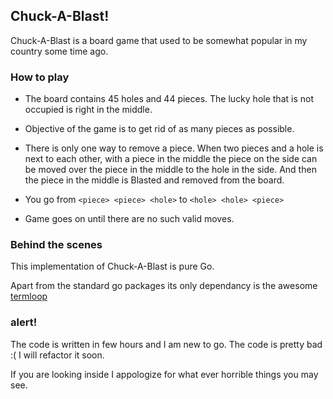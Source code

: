 ## Chuck-A-Blast!

Chuck-A-Blast is a board game that used to be somewhat popular in my country some time ago.

### How to play

* The board contains 45 holes and 44 pieces. The lucky hole that is not occupied is right in the middle.

* Objective of the game is to get rid of as many pieces as possible.

* There is only one way to remove a piece. When two pieces and a hole is next to each other, with a piece in the middle the piece on the side can be moved over the piece in the middle to the hole in the side. And then the piece in the middle is Blasted and removed from the board.

* You go from `<piece> <piece> <hole>` to `<hole> <hole> <piece>`

* Game goes on until there are no such valid moves.

### Behind the scenes

This implementation of Chuck-A-Blast is pure Go.

Apart from the standard go packages its only dependancy is the awesome [termloop](https://github.com/JoelOtter/termloop)

### alert!

The code is written in few hours and I am new to go.
The code is pretty bad :( I will refactor it soon.

If you are looking inside I appologize for what ever horrible things you may see.
